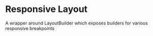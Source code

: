 # Responsive Layout

A wrapper around LayoutBuilder which exposes builders for various responsive breakpoints
